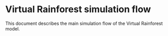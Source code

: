 # Virtual Rainforest simulation flow

This document describes the main simulation flow of the Virtual Rainforest model.
